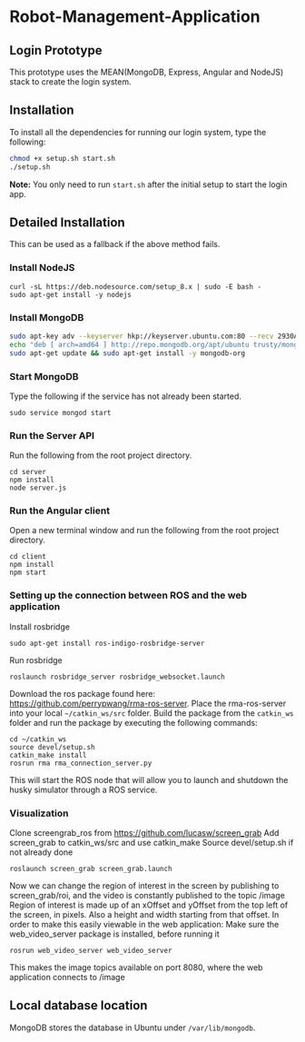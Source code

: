 # Robot-Management-Application
## Login Prototype
This prototype uses the MEAN(MongoDB, Express, Angular and NodeJS) stack to create the login system.
## Installation
To install all the dependencies for running our login system, type the following:
```bash
chmod +x setup.sh start.sh
./setup.sh
```
**Note:** You only need to run `start.sh` after the initial setup to start the login app.
## Detailed Installation
This can be used as a fallback if the above method fails.
### Install NodeJS
```
curl -sL https://deb.nodesource.com/setup_8.x | sudo -E bash -
sudo apt-get install -y nodejs
```
### Install MongoDB
```bash
sudo apt-key adv --keyserver hkp://keyserver.ubuntu.com:80 --recv 2930ADAE8CAF5059EE73BB4B58712A2291FA4AD5
echo "deb [ arch=amd64 ] http://repo.mongodb.org/apt/ubuntu trusty/mongodb-org/testing multiverse" | sudo tee /etc/apt/sources.list.d/mongodb-org-3.6.list
sudo apt-get update && sudo apt-get install -y mongodb-org
```
### Start MongoDB
Type the following if the service has not already been started.
```
sudo service mongod start
```
### Run the Server API
Run the following from the root project directory.
```
cd server
npm install
node server.js
```
### Run the Angular client
Open a new terminal window and run the following from the root project directory.
```
cd client
npm install
npm start
```
### Setting up the connection between ROS and the web application
Install rosbridge
```
sudo apt-get install ros-indigo-rosbridge-server
```
Run rosbridge
```
roslaunch rosbridge_server rosbridge_websocket.launch
```
Download the ros package found here: https://github.com/perrypwang/rma-ros-server.
Place the rma-ros-server into your local `~/catkin_ws/src` folder. 
Build the package from the `catkin_ws` folder and run the package by executing the following commands:
```
cd ~/catkin_ws
source devel/setup.sh
catkin_make install
rosrun rma rma_connection_server.py
```
This will start the ROS node that will allow you to launch and shutdown the husky simulator through a ROS service. 
### Visualization
Clone screengrab_ros from https://github.com/lucasw/screen_grab
Add screen_grab to catkin_ws/src and use catkin_make
Source devel/setup.sh if not already done
```
roslaunch screen_grab screen_grab.launch
```
Now we can change the region of interest in the screen by publishing to screen_grab/roi, and the video is constantly published to the topic /image
Region of interest is made up of an xOffset and yOffset from the top left of the screen, in pixels.
Also a height and width starting from that offset.
In order to make this easily viewable in the web application:
Make sure the web_video_server package is installed, before running it
```
rosrun web_video_server web_video_server
```
This makes the image topics available on port 8080, where the web application connects to /image
## Local database location
MongoDB stores the database in Ubuntu under `/var/lib/mongodb`.
